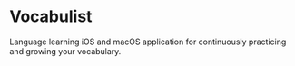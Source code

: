 # Vocabulist
Language learning iOS and macOS application for continuously practicing and growing your vocabulary.
